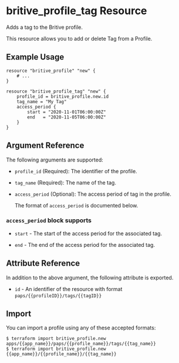 # britive_profile_tag Resource

Adds a tag to the Britive profile.

This resource allows you to add or delete Tag from a Profile.

## Example Usage

```hcl
resource "britive_profile" "new" {
    # ...
}

resource "britive_profile_tag" "new" {
    profile_id = britive_profile.new.id
    tag_name = "My Tag"
    access_period {
        start = "2020-11-01T06:00:00Z"
        end   = "2020-11-05T06:00:00Z"
    }
}
```

## Argument Reference

The following arguments are supported:

* `profile_id` (Required): The identifier of the profile.

* `tag_name` (Required): The name of the tag.

* `access_period` (Optional): The access period of tag in the profile.

  The format of `access_period` is documented below.

### `access_period` block supports

* `start` - The start of the access period for the associated tag.

* `end` - The end of the access period for the associated tag.

## Attribute Reference

In addition to the above argument, the following attribute is exported.

* `id` - An identifier of the resource with format `paps/{{profileID}}/tags/{{tagID}}`

## Import

You can import a profile using any of these accepted formats:

```SH
$ terraform import britive_profile.new apps/{{app_name}}/paps/{{profile_name}}/tags/{{tag_name}}
$ terraform import britive_profile.new {{app_name}}/{{profile_name}}/{{tag_name}}
```